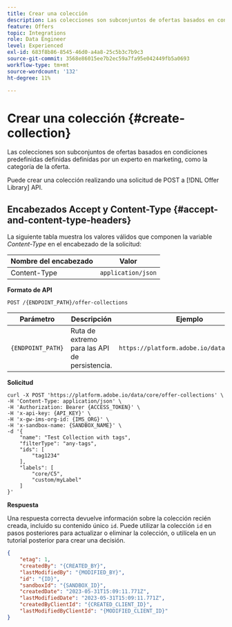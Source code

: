 ```yaml
---
title: Crear una colección
description: Las colecciones son subconjuntos de ofertas basados en condiciones predefinidas definidas definidas por un experto en marketing, como la categoría de la oferta.
feature: Offers
topic: Integrations
role: Data Engineer
level: Experienced
exl-id: 683f8b86-8545-46d0-a4a8-25c5b3c7b9c3
source-git-commit: 3568e86015ee7b2ec59a7fa95e042449fb5a0693
workflow-type: tm+mt
source-wordcount: '132'
ht-degree: 11%

---
```


# Crear una colección {#create-collection}

Las colecciones son subconjuntos de ofertas basados en condiciones predefinidas definidas definidas por un experto en marketing, como la categoría de la oferta.

Puede crear una colección realizando una solicitud de POST a [!DNL Offer Library] API.

## Encabezados Accept y Content-Type {#accept-and-content-type-headers}

La siguiente tabla muestra los valores válidos que componen la variable *Content-Type* en el encabezado de la solicitud:

| Nombre del encabezado | Valor |
| ----------- | ----- |
| Content-Type | `application/json` |

**Formato de API**

```http
POST /{ENDPOINT_PATH}/offer-collections
```

| Parámetro | Descripción | Ejemplo |
| --------- | ----------- | ------- |
| `{ENDPOINT_PATH}` | Ruta de extremo para las API de persistencia. | `https://platform.adobe.io/data/core/dps/` |

**Solicitud**

```shell
curl -X POST 'https://platform.adobe.io/data/core/offer-collections' \
-H 'Content-Type: application/json' \
-H 'Authorization: Bearer {ACCESS_TOKEN}' \
-H 'x-api-key: {API_KEY}' \
-H 'x-gw-ims-org-id: {IMS_ORG}' \
-H 'x-sandbox-name: {SANDBOX_NAME}' \
-d '{
    "name": "Test Collection with tags",
    "filterType": "any-tags",
    "ids": [
        "tag1234"
    ],
    "labels": [
        "core/C5",
        "custom/myLabel"
    ]
}'
```

**Respuesta**

Una respuesta correcta devuelve información sobre la colección recién creada, incluido su contenido único `id`. Puede utilizar la colección `id` en pasos posteriores para actualizar o eliminar la colección, o utilícela en un tutorial posterior para crear una decisión.

```json
{
    "etag": 1,
    "createdBy": "{CREATED_BY}",
    "lastModifiedBy": "{MODIFIED_BY}",
    "id": "{ID}",
    "sandboxId": "{SANDBOX_ID}",
    "createdDate": "2023-05-31T15:09:11.771Z",
    "lastModifiedDate": "2023-05-31T15:09:11.771Z",
    "createdByClientId": "{CREATED_CLIENT_ID}",
    "lastModifiedByClientId": "{MODIFIED_CLIENT_ID}"
}
```
